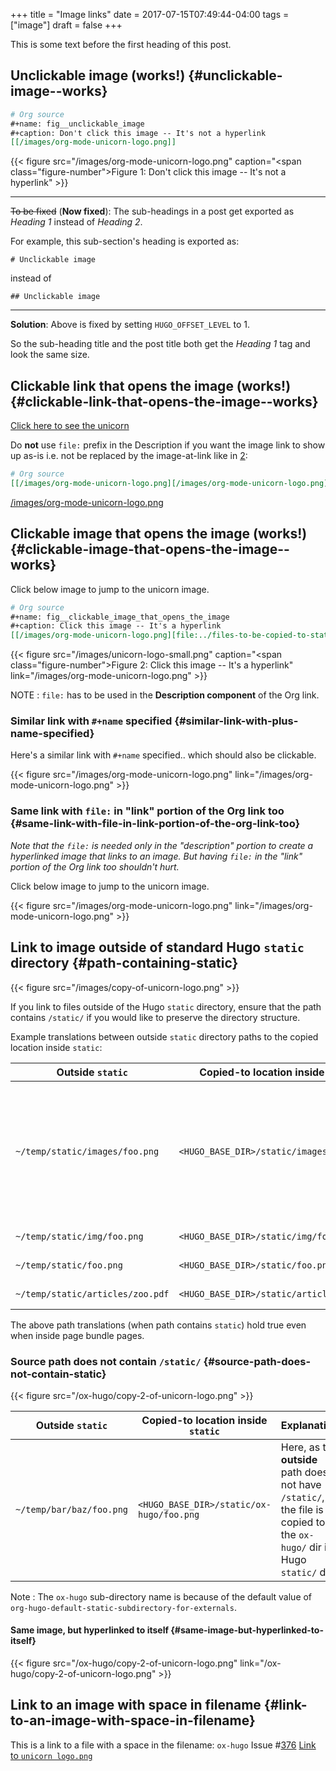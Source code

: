 +++
title = "Image links"
date = 2017-07-15T07:49:44-04:00
tags = ["image"]
draft = false
+++

This is some text before the first heading of this post.


## Unclickable image (works!) {#unclickable-image--works}

```org
# Org source
#+name: fig__unclickable_image
#+caption: Don't click this image -- It's not a hyperlink
[[/images/org-mode-unicorn-logo.png]]
```

<a id="org438f8e5"></a>

{{< figure src="/images/org-mode-unicorn-logo.png" caption="<span class=\"figure-number\">Figure 1: </span>Don't click this image -- It's not a hyperlink" >}}

---

~~To be fixed~~ (**Now fixed**): The sub-headings in a post get exported as _Heading 1_
 instead of _Heading 2_.

For example, this sub-section's heading is exported as:

```text
# Unclickable image
```

instead of

```text
## Unclickable image
```

---

**Solution**: Above is fixed by setting `HUGO_OFFSET_LEVEL` to 1.

So the sub-heading title and the post title both get the _Heading 1_
tag and look the same size.


## Clickable link that opens the image (works!) {#clickable-link-that-opens-the-image--works}

[Click here to see the unicorn](/images/org-mode-unicorn-logo.png)

Do **not** use `file:` prefix in the Description if you want the image
link to show up as-is i.e. not be replaced by the image-at-link like
in [2](#org39c5252):

```org
# Org source
[[/images/org-mode-unicorn-logo.png][/images/org-mode-unicorn-logo.png]]
```

[/images/org-mode-unicorn-logo.png](/images/org-mode-unicorn-logo.png)


## Clickable image that opens the image (works!) {#clickable-image-that-opens-the-image--works}

Click below image to jump to the unicorn image.

```org
# Org source
#+name: fig__clickable_image_that_opens_the_image
#+caption: Click this image -- It's a hyperlink
[[/images/org-mode-unicorn-logo.png][file:../files-to-be-copied-to-static/static/images/unicorn-logo-small.png]]
```

<a id="org39c5252"></a>

{{< figure src="/images/unicorn-logo-small.png" caption="<span class=\"figure-number\">Figure 2: </span>Click this image -- It's a hyperlink" link="/images/org-mode-unicorn-logo.png" >}}

NOTE
: `file:` has to be used in the **Description component** of the
    Org link.


### Similar link with `#+name` specified {#similar-link-with-plus-name-specified}

Here's a similar link with `#+name` specified.. which should also be
clickable.

<a id="org7a66995"></a>

{{< figure src="/images/org-mode-unicorn-logo.png" link="/images/org-mode-unicorn-logo.png" >}}


### Same link with `file:` in "link" portion of the Org link too {#same-link-with-file-in-link-portion-of-the-org-link-too}

_Note that the `file:` is needed only in the "description" portion to
create a hyperlinked image that links to an image. But having `file:`
in the "link" portion of the Org link too shouldn't hurt._

Click below image to jump to the unicorn image.

{{< figure src="/images/org-mode-unicorn-logo.png" link="/images/org-mode-unicorn-logo.png" >}}


## Link to image outside of standard Hugo `static` directory {#path-containing-static}

{{< figure src="/images/copy-of-unicorn-logo.png" >}}

If you link to files outside of the Hugo `static` directory, ensure
that the path contains `/static/` if you would like to preserve the
directory structure.

Example translations between outside `static` directory paths to the
copied location inside `static`:

| Outside `static`                 | Copied-to location inside `static`        | Explanation                                                                                                |
|----------------------------------|-------------------------------------------|------------------------------------------------------------------------------------------------------------|
| `~/temp/static/images/foo.png`   | `<HUGO_BASE_DIR>/static/images/foo.png`   | If the **outside** path has `/static/` in it, the directory structure after that is preserved when copied. |
| `~/temp/static/img/foo.png`      | `<HUGO_BASE_DIR>/static/img/foo.png`      | (same as above)                                                                                            |
| `~/temp/static/foo.png`          | `<HUGO_BASE_DIR>/static/foo.png`          | (same as above)                                                                                            |
| `~/temp/static/articles/zoo.pdf` | `<HUGO_BASE_DIR>/static/articles/zoo.pdf` | (same as above)                                                                                            |

The above path translations (when path contains `static`) hold true
even when inside page bundle pages.


### Source path does not contain `/static/` {#source-path-does-not-contain-static}

{{< figure src="/ox-hugo/copy-2-of-unicorn-logo.png" >}}

| Outside `static`         | Copied-to location inside `static`       | Explanation                                                                                                             |
|--------------------------|------------------------------------------|-------------------------------------------------------------------------------------------------------------------------|
| `~/temp/bar/baz/foo.png` | `<HUGO_BASE_DIR>/static/ox-hugo/foo.png` | Here, as the **outside** path does not have `/static/`, the file is copied to the `ox-hugo/` dir in Hugo `static/` dir. |

Note
: The `ox-hugo` sub-directory name is because of the default
    value of
    `org-hugo-default-static-subdirectory-for-externals`.


#### Same image, but hyperlinked to itself {#same-image-but-hyperlinked-to-itself}

{{< figure src="/ox-hugo/copy-2-of-unicorn-logo.png" link="/ox-hugo/copy-2-of-unicorn-logo.png" >}}


## Link to an image with space in filename {#link-to-an-image-with-space-in-filename}

This is a link to a file with a space in the filename:
`ox-hugo` Issue #[376](https://github.com/kaushalmodi/ox-hugo/issues/376)
[Link to `unicorn logo.png`](</ox-hugo/unicorn logo.png>)
